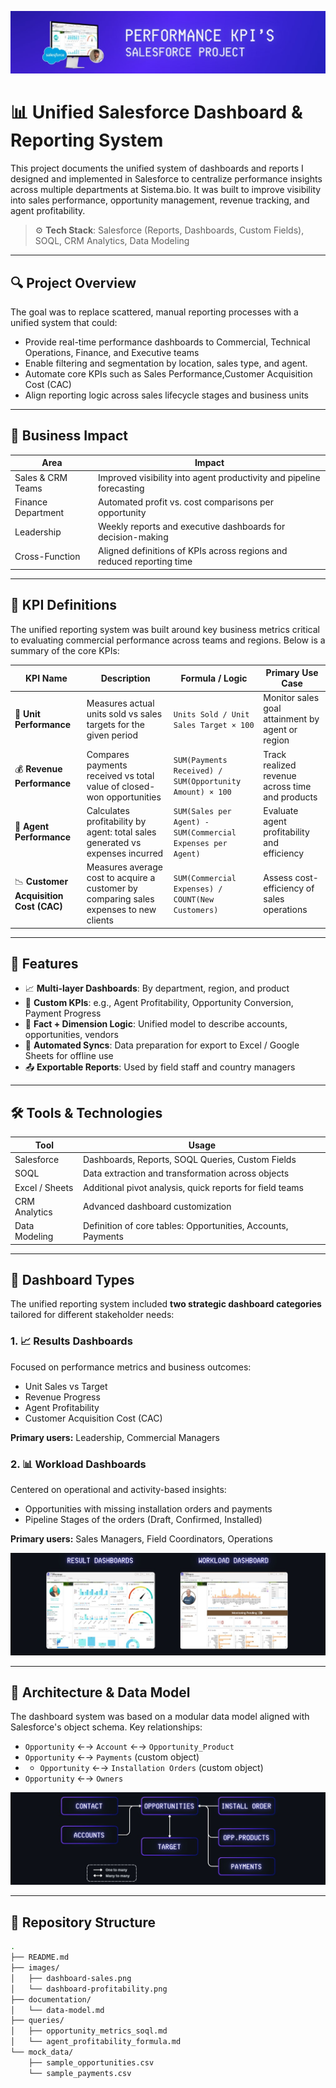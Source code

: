 ![Wallpaper](images/salesforce-project.jpg)
# 📊 Unified Salesforce Dashboard & Reporting System

This project documents the unified system of dashboards and reports I designed and implemented in Salesforce to centralize performance insights across multiple departments at Sistema.bio. It was built to improve visibility into sales performance, opportunity management, revenue tracking, and agent profitability.

> ⚙️ **Tech Stack**: Salesforce (Reports, Dashboards, Custom Fields), SOQL, CRM Analytics, Data Modeling

---

## 🔍 Project Overview

The goal was to replace scattered, manual reporting processes with a unified system that could:

- Provide real-time performance dashboards to Commercial, Technical Operations, Finance, and Executive teams
- Enable filtering and segmentation by location, sales type, and agent.
- Automate core KPIs such as Sales Performance,Customer Acquisition Cost (CAC)
- Align reporting logic across sales lifecycle stages and business units

---

## 💼 Business Impact

| Area               | Impact                                                                 |
|--------------------|------------------------------------------------------------------------|
| Sales & CRM Teams  | Improved visibility into agent productivity and pipeline forecasting   |
| Finance Department | Automated profit vs. cost comparisons per opportunity                  |
| Leadership         | Weekly reports and executive dashboards for decision-making            |
| Cross-Function     | Aligned definitions of KPIs across regions and reduced reporting time  |

---

## 📄 KPI Definitions

The unified reporting system was built around key business metrics critical to evaluating commercial performance across teams and regions. Below is a summary of the core KPIs:

| KPI Name                    | Description                                                                                  | Formula / Logic                                                                                   | Primary Use Case                                      |
|-----------------------------|----------------------------------------------------------------------------------------------|----------------------------------------------------------------------------------------------------|--------------------------------------------------------|
| 🎯 **Unit Performance**     | Measures actual units sold vs sales targets for the given period                            | `Units Sold / Unit Sales Target × 100`                                                             | Monitor sales goal attainment by agent or region       |
| 💰 **Revenue Performance**  | Compares payments received vs total value of closed-won opportunities                       | `SUM(Payments Received) / SUM(Opportunity Amount) × 100`                                           | Track realized revenue across time and products        |
| 👤 **Agent Performance**    | Calculates profitability by agent: total sales generated vs expenses incurred               | `SUM(Sales per Agent) - SUM(Commercial Expenses per Agent)`                                       | Evaluate agent profitability and efficiency            |
| 📉 **Customer Acquisition Cost (CAC)** | Measures average cost to acquire a customer by comparing sales expenses to new clients | `SUM(Commercial Expenses) / COUNT(New Customers)`                                                  | Assess cost-efficiency of sales operations             |


---

## 📐 Features

- 📈 **Multi-layer Dashboards**: By department, region, and product
- 🧮 **Custom KPIs**: e.g., Agent Profitability, Opportunity Conversion, Payment Progress
- 🧩 **Fact + Dimension Logic**: Unified model to describe accounts, opportunities, vendors
- 🔗 **Automated Syncs**: Data preparation for export to Excel / Google Sheets for offline use
- 📤 **Exportable Reports**: Used by field staff and country managers

---

## 🛠️ Tools & Technologies

| Tool           | Usage                                                           |
|----------------|------------------------------------------------------------------|
| Salesforce     | Dashboards, Reports, SOQL Queries, Custom Fields                 |
| SOQL           | Data extraction and transformation across objects                |
| Excel / Sheets | Additional pivot analysis, quick reports for field teams         |
| CRM Analytics  | Advanced dashboard customization               |
| Data Modeling  | Definition of core tables: Opportunities, Accounts, Payments     |

---

## 🧭 Dashboard Types

The unified reporting system included **two strategic dashboard categories** tailored for different stakeholder needs:

### 1. 📈 Results Dashboards  
Focused on performance metrics and business outcomes:
- Unit Sales vs Target
- Revenue Progress
- Agent Profitability
- Customer Acquisition Cost (CAC)

**Primary users:** Leadership, Commercial Managers


### 2. 📊 Workload Dashboards  
Centered on operational and activity-based insights:
- Opportunities with missing installation orders and payments
- Pipeline Stages of the orders (Draft, Confirmed, Installed)

**Primary users:** Sales Managers, Field Coordinators, Operations

![Dashboards Types](images/dashboards-types.jpg)

---

## 🧩 Architecture & Data Model

The dashboard system was based on a modular data model aligned with Salesforce's object schema. Key relationships:

- `Opportunity` ←→ `Account` ←→ `Opportunity_Product`  
- `Opportunity` ←→ `Payments` (custom object)
- - `Opportunity` ←→ `Installation Orders` (custom object)  
- `Opportunity` ←→ `Owners`  

![Dashboards Diagram](images/salesforce-diagram.jpg)


---

## 📁 Repository Structure

```bash
.
├── README.md
├── images/
│   ├── dashboard-sales.png
│   └── dashboard-profitability.png
├── documentation/
│   └── data-model.md
├── queries/
│   ├── opportunity_metrics_soql.md
│   └── agent_profitability_formula.md
└── mock_data/
    ├── sample_opportunities.csv
    └── sample_payments.csv
